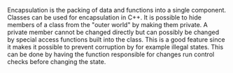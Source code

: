 Encapsulation is the packing of data and functions into a single component. Classes can be used for encapsulation in C++. It is possible to hide members of a class from the "outer world" by making them private. A private member cannot be changed directly but can possibly be changed by special access functions built into the class. This is a good feature since it makes it possible to prevent corruption by for example illegal states. This can be done by having the function responsible for changes run control checks before changing the state.
